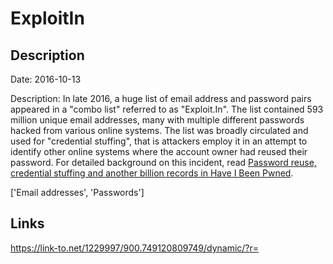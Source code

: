 # ExploitIn

## Description

Date: 2016-10-13

Description:
In late 2016, a huge list of email address and password pairs appeared in a &quot;combo list&quot; referred to as &quot;Exploit.In&quot;. The list contained 593 million unique email addresses, many with multiple different passwords hacked from various online systems. The list was broadly circulated and used for &quot;credential stuffing&quot;, that is attackers employ it in an attempt to identify other online systems where the account owner had reused their password. For detailed background on this incident, read <a href="https://www.troyhunt.com/password-reuse-credential-stuffing-and-another-1-billion-records-in-have-i-been-pwned" target="_blank" rel="noopener">Password reuse, credential stuffing and another billion records in Have I Been Pwned</a>.


['Email addresses', 'Passwords']

## Links

https://link-to.net/1229997/900.749120809749/dynamic/?r=